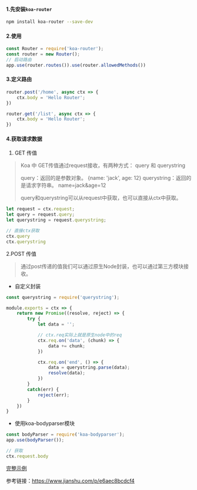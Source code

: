#### 1.先安装`koa-router`

````bash
npm install koa-router --save-dev
````

#### 2.使用

```js
const Router = require('koa-router');
const router = new Router();
// 启动路由
app.use(router.routes()).use(router.allowedMethods())
```

#### 3.定义路由

```js
router.post('/home', async ctx => {
	ctx.body = 'Hello Router';
})

router.get('/list', async ctx => {
	ctx.body = 'Hello Router';
})
```

#### 4.获取请求数据

1. GET 传值

> Koa 中 GET传值通过request接收，有两种方式： query 和 querystring
>
> query：返回的是参数对象。 {name: 'jack', age: 12}
> querystring：返回的是请求字符串。 name=jack&age=12
>
> query和querystring可以从request中获取，也可以直接从ctx中获取。

```js
let request = ctx.request;
let query = request.query;
let querystring = request.querystring;

// 直接ctx获取
ctx.query
ctx.querystring
```

 2.POST 传值

>  通过post传递的值我们可以通过原生Node封装，也可以通过第三方模块接收。

- 自定义封装

```js
const querystring = require('querystring');

module.exports = ctx => {
    return new Promise((resolve, reject) => {
        try {
            let data = '';

            // ctx.req实际上就是原生node中的req
            ctx.req.on('data', (chunk) => {
                data += chunk;
            })

            ctx.req.on('end', () => {
                data = querystring.parse(data);
                resolve(data);
            })
        } 
        catch(err) {
            reject(err);
        }
    })
}
```

- 使用koa-bodyparser模块

```js
const bodyParser = require('koa-bodyparser');
app.use(bodyParser());

// 获取
ctx.request.body
```

 [完整示例](./app.js)

 参考链接：<https://www.jianshu.com/p/e6aec8bcdcf4> 

 

 

 

 

 

 

 